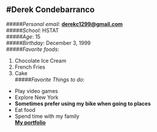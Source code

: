 #Derek Condebarranco  
---  

#####_Personal email_: **derekc1299@gmail.com**  
#####_School_: HSTAT    
#####_Age_: 15    
#####_Birthday_: December 3, 1999    
#####_Favorite foods_: 
1. Chocolate Ice Cream  
2. French Fries  
3. Cake  
#####_Favorite Things to do_:  
* Play video games  
* Explore New York  
 * **Sometimes prefer using my bike when going to places**  
* Eat food  
* Spend time with my family  
**[My portfolio](https://sites.google.com/a/hstat.org/derekc4859sep11/home)**

